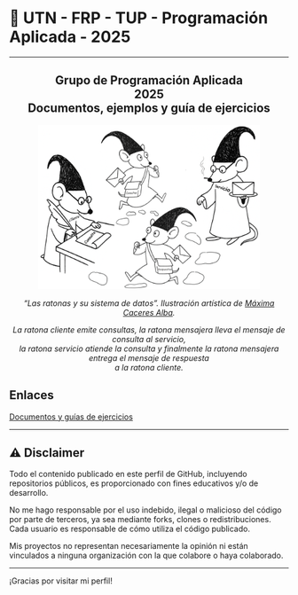 # 👋 UTN - FRP - TUP - Programación Aplicada - 2025

---

<div align="center">
<h2> Grupo de Programación Aplicada <br/> 2025  <br/> Documentos, ejemplos y guía de ejercicios </h2>
</div>

<p align="center">
<img src="la_ratona_y_su_sistema_de_datos.png?v1" alt="La ratona y su sistema de datos" width="400"/>
</p>

<p align="center"><em>
“Las ratonas y su sistema de datos”.  Ilustración artística de <a href="https://github.com/MaximaCaceres">Máxima Caceres Alba</a>. 
</em></p> 

<p align="center"><em>
La ratona cliente emite consultas, la ratona mensajera lleva el mensaje de consulta al servicio, <br/>
la ratona servicio atiende la consulta y finalmente la ratona mensajera entrega el mensaje de respuesta <br/>
 a la ratona cliente. <br/>
 

</em></p>

## Enlaces
[Documentos y guías de ejercicios](https://docs.google.com/document/d/1ud7dv9qWv0ZHfpYGd17nKr_CpRopx7juKsI_9Bh1hsA/preview)

---

## ⚠️ Disclaimer

Todo el contenido publicado en este perfil de GitHub, incluyendo repositorios públicos, es proporcionado con fines educativos y/o de desarrollo.

No me hago responsable por el uso indebido, ilegal o malicioso del código por parte de terceros, ya sea mediante forks, clones o redistribuciones. Cada usuario es responsable de cómo utiliza el código publicado.

Mis proyectos no representan necesariamente la opinión ni están vinculados a ninguna organización con la que colabore o haya colaborado.

---

¡Gracias por visitar mi perfil!
